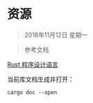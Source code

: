 # 资源

> 2018年11月12日 星期一



> 参考文档

[Rust 程序设计语言](https://kaisery.github.io/trpl-zh-cn/)





当前库文档生成并打开：

```shell
cargo doc --open
```

